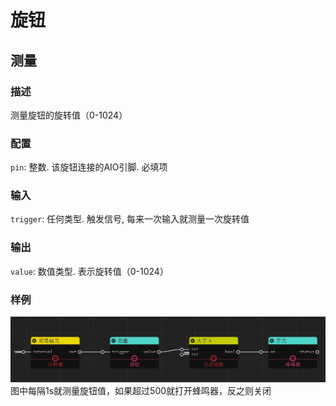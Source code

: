 旋钮
======
## 测量

### 描述

测量旋钮的旋转值（0-1024）

### 配置

`pin`: 整数. 该旋钮连接的AIO引脚. 必填项

### 输入

`trigger`: 任何类型. 触发信号, 每来一次输入就测量一次旋转值

### 输出

`value`: 数值类型. 表示旋转值（0-1024）

### 样例

![example](./pic/knob_buzz.zh-CN.jpg)
图中每隔1s就测量旋钮值，如果超过500就打开蜂鸣器，反之则关闭